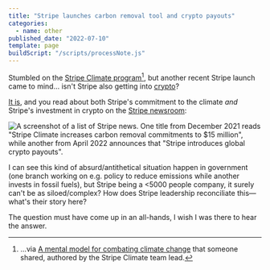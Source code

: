 ```yaml
---
title: "Stripe launches carbon removal tool and crypto payouts"
categories:
  - name: other
published_date: "2022-07-10"
template: page
buildScript: "/scripts/processNote.js"
---
```


Stumbled on the [Stripe Climate program](https://stripe.com/climate)[^1], but another recent Stripe launch came to mind... isn't Stripe also getting into [crypto](https://en.wikipedia.org/wiki/Environmental_impact_of_cryptocurrencies)?

[It is](https://stripe.com/use-cases/crypto), and you read about both Stripe's commitment to the climate _and_ Stripe's investment in crypto on the [Stripe newsroom](https://stripe.com/newsroom/news):

![A screenshot of a list of Stripe news. One title from December 2021 reads "Stripe Climate increases carbon removal commitments to $15 million", while another from April 2022 announces that "Stripe introduces global crypto payouts".](/static/images/2022-07-10-stripe-newsroom.webp)

I can see this kind of absurd/antithetical situation happen in government (one branch working on e.g. policy to reduce emissions while another invests in fossil fuels), but Stripe being a <5000 people company, it surely can't be as siloed/complex? How does Stripe leadership reconciliate this—what's their story here?

The question must have come up in an all-hands, I wish I was there to hear the answer.

[^1]: ...via [A mental model for combating climate change](https://nanransohoff.com/A-mental-model-for-combating-climate-change-846be1769d374fa1b5b855407c93da66) that someone shared, authored by the Stripe Climate team lead.

